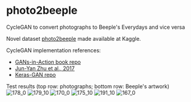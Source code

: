 # photo2beeple
CycleGAN to convert photographs to Beeple's Everydays and vice versa  

Novel dataset [photo2beeple](https://www.kaggle.com/petruso/photo2beeple) made available at Kaggle.    

CycleGAN implementation references:  

- [GANs-in-Action book repo](https://github.com/GANs-in-Action/gans-in-action)  
- [Jun-Yan Zhu et al., 2017](https://arxiv.org/pdf/1703.10593.pdf)
- [Keras-GAN repo](https://github.com/eriklindernoren/Keras-GAN)
  
  
Test results (top row: photographs; bottom row: Beeple's artwork)  
![178_0](https://user-images.githubusercontent.com/72981484/128629298-35115cd4-1405-4719-a923-351abed39038.png)
![179_10](https://user-images.githubusercontent.com/72981484/128629301-7a581ad5-9146-4557-8c8c-af64d9fba006.png)
![170_0](https://user-images.githubusercontent.com/72981484/128629287-7ef513d6-59f3-4a74-be39-93d306e6d8d3.png)
![175_10](https://user-images.githubusercontent.com/72981484/128629293-aba5dd57-a8e3-480d-b49b-c4890ec364be.png)
![191_10](https://user-images.githubusercontent.com/72981484/128629305-ab420f63-525c-4896-97e5-6fb65c8b7be4.png)
![167_0](https://user-images.githubusercontent.com/72981484/128629370-9fe6477a-b3e6-468d-8d46-6f568a18adf1.png)




